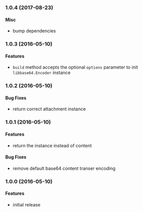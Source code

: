 
<a name="1.0.4"></a>
### 1.0.4 (2017-08-23)

#### Misc

* bump dependencies


<a name="1.0.3"></a>
### 1.0.3 (2016-05-10)

#### Features

* `build` method accepts the optional `options` parameter to init `libbase64.Encoder` instance


<a name="1.0.2"></a>
### 1.0.2 (2016-05-10)

#### Bug Fixes

* return correct attachment instance


<a name="1.0.1"></a>
### 1.0.1 (2016-05-10)

#### Features

* return the instance instead of content

#### Bug Fixes

* remove default base64 content transer encoding


<a name="1.0.0"></a>
### 1.0.0 (2016-05-10)


#### Features

* initial release
